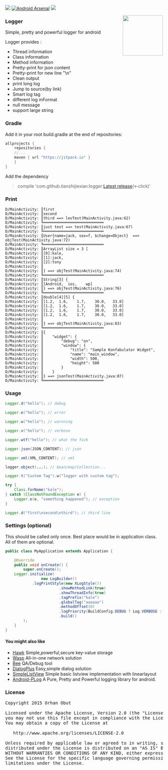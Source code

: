 [![](https://jitpack.io/v/tianzhijiexian/logger.svg)](https://jitpack.io/#tianzhijiexian/logger)
[![Android Arsenal](https://img.shields.io/badge/Android%20Arsenal-Logger-brightgreen.svg?mFormat=flat)](http://android-arsenal.com/details/1/1658) [![](https://img.shields.io/badge/AndroidWeekly-%23147-blue.svg)](http://androidweekly.net/issues/issue-147)

<img align="right" src='https://raw.githubusercontent.com/tianzhijiexian/logger/master/images/logger-logo.png' width='128' height='128'/>

### Logger
Simple, pretty and powerful logger for android

Logger provides :
- Thread information
- Class information
- Method information
- Pretty-print for json content
- Pretty-print for new line "\n"
- Clean output
- print long log 
- Jump to source(by link)
- Smart log tag
- different log mFormat
- null message
- support large string  

### Gradle
Add it in your root build.gradle at the end of repositories:  
```groovy
allprojects {
    repositories {
	//...
	maven { url "https://jitpack.io" }
    }
}
```  
Add the dependency  
> compile 'com.github.tianzhijiexian:logger:[Latest release](https://github.com/tianzhijiexian/logger/releases)(<-click)'

### Print  
```
D/MainActivity: ║first
D/MainActivity: ║second
D/MainActivity: ║third ==> levTest(MainActivity.java:62)
D/MainActivity: ╚═══════════════════════════
D/MainActivity: ║just test ==> test(MainActivity.java:67)
D/MainActivity: ╚═══════════════════════════
D/MainActivity: ║User{name=jack, sex=f, $change=Object}  ==> objTest(MainActivity.java:72)
D/MainActivity: ╚═══════════════════════════
D/MainActivity: ║ArrayList size = 3 [
D/MainActivity: ║[0]:kale,
D/MainActivity: ║[1]:jack,
D/MainActivity: ║[2]:tony
D/MainActivity: ║
D/MainActivity: ║] ==> objTest(MainActivity.java:74)
D/MainActivity: ╚═══════════════════════════
D/MainActivity: ║String[3] {
D/MainActivity: ║[Android,	ios,	wp]
D/MainActivity: ║} ==> objTest(MainActivity.java:76)
D/MainActivity: ╚═══════════════════════════
D/MainActivity: ║double[4][5] {
D/MainActivity: ║[1.2,	1.6,	1.7,	30.0,	33.0]
D/MainActivity: ║[1.2,	1.6,	1.7,	30.0,	33.0]
D/MainActivity: ║[1.2,	1.6,	1.7,	30.0,	33.0]
D/MainActivity: ║[1.2,	1.6,	1.7,	30.0,	33.0]
D/MainActivity: ║
D/MainActivity: ║} ==> objTest(MainActivity.java:83)
D/MainActivity: ╚═══════════════════════════
D/MainActivity: ║{
D/MainActivity: ║    "widget": {
D/MainActivity: ║        "debug": "on",
D/MainActivity: ║        "window": {
D/MainActivity: ║            "title": "Sample Konfabulator Widget",
D/MainActivity: ║            "name": "main_window",
D/MainActivity: ║            "width": 500,
D/MainActivity: ║            "height": 500
D/MainActivity: ║        }
D/MainActivity: ║    }
D/MainActivity: ║} ==> jsonTest(MainActivity.java:87)
D/MainActivity: ╚═══════════════════════════
```

### Usage
```java
Logger.d("hello"); // debug

Logger.e("hello"); // error

Logger.w("hello"); // warnning

Logger.v("hello"); // verbose

Logger.wtf("hello"); // what the fuck

Logger.json(JSON_CONTENT); // json

Logger.xml(XML_CONTENT); // xml

logger.object(...); // bean/map/Collection...

Logger.t("Custom Tag").w("logger with custom tag");

try {
	Class.forName("kale");
} catch (ClassNotFoundException e) {
	Logger.e(e, "something happened"); // exception
}

Logger.d("first\nsecond\nthird"); // third line
```

### Settings (optional)
This should be called only once. Best place would be in application class. All of them
 are optional.
```java
public class MyApplication extends Application {

    @Override
    public void onCreate() {
        super.onCreate();
	Logger.initialize(
                new LogBuilder()
			.logPrintStyle(new XLogStyle())
                        .showMethodLink(true)
                        .showThreadInfo(true)
                        .tagPrefix("kale")
                        .globalTag("aaaaaa")
                        .methodOffset(0)
                        .logPriority(BuildConfig.DEBUG ? Log.VERBOSE : Log.ASSERT)
                        .build()
        );
    }
}
```

#### You might also like
- [Hawk](https://github.com/orhanobut/hawk) Simple,powerful,secure key-value storage
- [Wasp](https://github.com/orhanobut/wasp) All-in-one network solution
- [Bee](https://github.com/orhanobut/bee) QA/Debug tool
- [DialogPlus](https://github.com/orhanobut/dialogplus) Easy,simple dialog solution
- [SimpleListView](https://github.com/orhanobut/simplelistview) Simple basic listview implementation with linearlayout
- [Android-PLog](https://github.com/Muyangmin/Android-PLog) A Pure, Pretty and Powerful logging library for android.

### License
<pre>
Copyright 2015 Orhan Obut

Licensed under the Apache License, Version 2.0 (the "License");
you may not use this file except in compliance with the License.
You may obtain a copy of the License at

   http://www.apache.org/licenses/LICENSE-2.0

Unless required by applicable law or agreed to in writing, software
distributed under the License is distributed on an "AS IS" BASIS,
WITHOUT WARRANTIES OR CONDITIONS OF ANY KIND, either express or implied.
See the License for the specific language governing permissions and
limitations under the License.
</pre>
